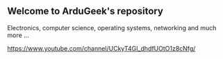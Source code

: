 ## Welcome to ArduGeek's repository

Electronics, computer science, operating systems, networking and much more …

https://www.youtube.com/channel/UCkyT4GI_dhdfUOtO1z8cNfg/
